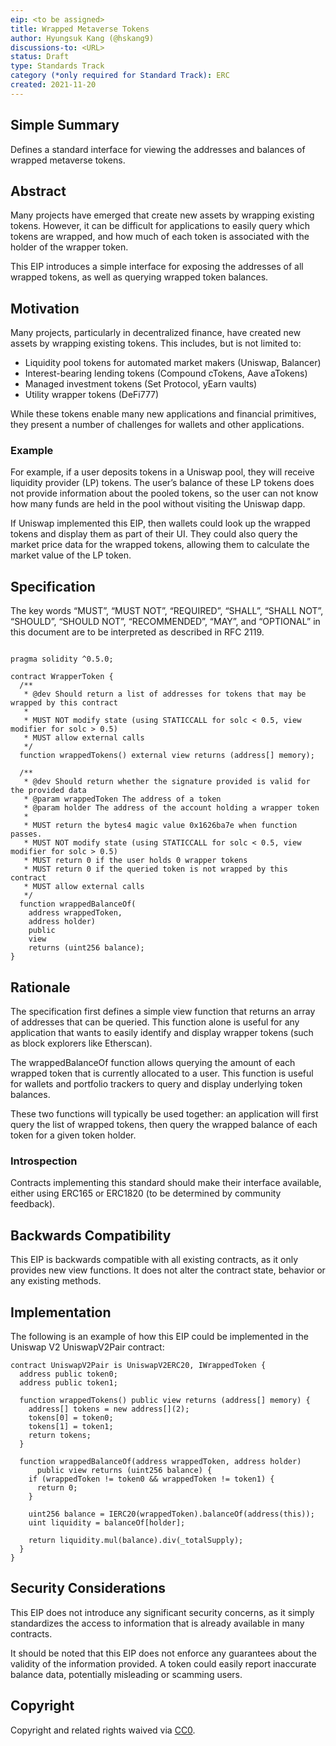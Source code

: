 ```yaml
---
eip: <to be assigned>
title: Wrapped Metaverse Tokens
author: Hyungsuk Kang (@hskang9)
discussions-to: <URL>
status: Draft
type: Standards Track
category (*only required for Standard Track): ERC
created: 2021-11-20
---
```


## Simple Summary
Defines a standard interface for viewing the addresses and balances of wrapped metaverse tokens.

## Abstract
Many projects have emerged that create new assets by wrapping existing tokens. However, it can be difficult for applications to easily query which tokens are wrapped, and how much of each token is associated with the holder of the wrapper token.

This EIP introduces a simple interface for exposing the addresses of all wrapped tokens, as well as querying wrapped token balances.

## Motivation
Many projects, particularly in decentralized finance, have created new assets by wrapping existing tokens. This includes, but is not limited to:

* Liquidity pool tokens for automated market makers (Uniswap, Balancer)
* Interest-bearing lending tokens (Compound cTokens, Aave aTokens)
* Managed investment tokens (Set Protocol, yEarn vaults)
* Utility wrapper tokens (DeFi777)

While these tokens enable many new applications and financial primitives, they present a number of challenges for wallets and other applications. 

### Example

For example, if a user deposits tokens in a Uniswap pool, they will receive liquidity provider (LP) tokens. The user’s balance of these LP tokens does not provide information about the pooled tokens, so the user can not know how many funds are held in the pool without visiting the Uniswap dapp.

If Uniswap implemented this EIP, then wallets could look up the wrapped tokens and display them as part of their UI. They could also query the market price data for the wrapped tokens, allowing them to calculate the market value of the LP token.

## Specification
The key words “MUST”, “MUST NOT”, “REQUIRED”, “SHALL”, “SHALL NOT”, “SHOULD”, “SHOULD NOT”, “RECOMMENDED”, “MAY”, and “OPTIONAL” in this document are to be interpreted as described in RFC 2119.

```solidity
 
pragma solidity ^0.5.0;

contract WrapperToken {
  /**
   * @dev Should return a list of addresses for tokens that may be wrapped by this contract
   *
   * MUST NOT modify state (using STATICCALL for solc < 0.5, view modifier for solc > 0.5)
   * MUST allow external calls
   */ 
  function wrappedTokens() external view returns (address[] memory);

  /**
   * @dev Should return whether the signature provided is valid for the provided data
   * @param wrappedToken The address of a token
   * @param holder The address of the account holding a wrapper token
   *
   * MUST return the bytes4 magic value 0x1626ba7e when function passes.
   * MUST NOT modify state (using STATICCALL for solc < 0.5, view modifier for solc > 0.5)
   * MUST return 0 if the user holds 0 wrapper tokens
   * MUST return 0 if the queried token is not wrapped by this contract
   * MUST allow external calls
   */ 
  function wrappedBalanceOf(
    address wrappedToken, 
    address holder)
    public
    view 
    returns (uint256 balance);
}

```

## Rationale
The specification first defines a simple view function that returns an array of addresses that can be queried. This function alone is useful for any application that wants to easily identify and display wrapper tokens (such as block explorers like Etherscan).

The wrappedBalanceOf function allows querying the amount of each wrapped token that is currently allocated to a user. This function is useful for wallets and portfolio trackers to query and display underlying token balances.

These two functions will typically be used together: an application will first query the list of wrapped tokens, then query the wrapped balance of each token for a given token holder.

### Introspection

Contracts implementing this standard should make their interface available, either using ERC165 or ERC1820 (to be determined by community feedback).

## Backwards Compatibility

This EIP is backwards compatible with all existing contracts, as it only provides new view functions. It does not alter the contract state, behavior or any existing methods.

## Implementation
The following is an example of how this EIP could be implemented in the Uniswap V2 UniswapV2Pair contract:

```solidity
contract UniswapV2Pair is UniswapV2ERC20, IWrappedToken {
  address public token0;
  address public token1;

  function wrappedTokens() public view returns (address[] memory) {
    address[] tokens = new address[](2);
    tokens[0] = token0;
    tokens[1] = token1;
    return tokens;
  }

  function wrappedBalanceOf(address wrappedToken, address holder) 
      public view returns (uint256 balance) {
    if (wrappedToken != token0 && wrappedToken != token1) {
      return 0;
    }

    uint256 balance = IERC20(wrappedToken).balanceOf(address(this));
    uint liquidity = balanceOf[holder];

    return liquidity.mul(balance).div(_totalSupply);
  }
}
```

## Security Considerations

This EIP does not introduce any significant security concerns, as it simply standardizes the access to information that is already available in many contracts.

It should be noted that this EIP does not enforce any guarantees about the validity of the information provided. A token could easily report inaccurate balance data, potentially misleading or scamming users.

## Copyright
Copyright and related rights waived via [CC0](https://creativecommons.org/publicdomain/zero/1.0/).